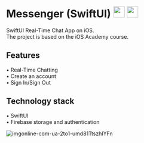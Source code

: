 # Messenger (SwiftUI) <img src="[https://github.com/user-attachments/assets/78fe609f-be2f-411e-8461-4796bd5713ac](https://github.com/user-attachments/assets/f00e2645-078c-4bbf-881c-934e49db320e)" width="30" height="30">  <img src="https://github.com/user-attachments/assets/e4b6b615-a5bf-4e24-a38d-c33789d87fb1" width="30" height="30">

SwiftUI Real-Time Chat App on iOS.<br />
The project is based on the iOS Academy course.

## Features

• Real-Time Chatting <br />
• Create an account <br />
• Sign In/Sign Out

## Technology stack

• SwiftUI <br />
• Firebase storage and authentication

![imgonline-com-ua-2to1-umd81TtszhIYFn](https://github.com/user-attachments/assets/be3c98e3-1e3d-44e6-9660-84d5c14bbf48)
